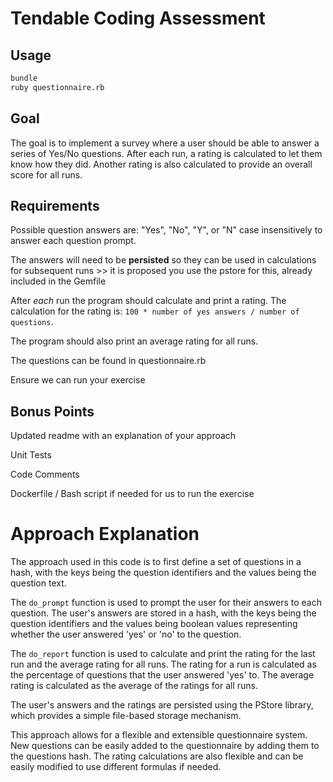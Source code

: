 # Tendable Coding Assessment

## Usage

```sh
bundle
ruby questionnaire.rb
```

## Goal

The goal is to implement a survey where a user should be able to answer a series of Yes/No questions. After each run, a rating is calculated to let them know how they did. Another rating is also calculated to provide an overall score for all runs.

## Requirements

Possible question answers are: "Yes", "No", "Y", or "N" case insensitively to answer each question prompt.

The answers will need to be **persisted** so they can be used in calculations for subsequent runs >> it is proposed you use the pstore for this, already included in the Gemfile

After _each_ run the program should calculate and print a rating. The calculation for the rating is: `100 * number of yes answers / number of questions`.

The program should also print an average rating for all runs.

The questions can be found in questionnaire.rb

Ensure we can run your exercise

## Bonus Points

Updated readme with an explanation of your approach

Unit Tests

Code Comments

Dockerfile / Bash script if needed for us to run the exercise

# Approach Explanation

The approach used in this code is to first define a set of questions in a hash, with the keys being the question identifiers and the values being the question text.

The `do_prompt` function is used to prompt the user for their answers to each question. The user's answers are stored in a hash, with the keys being the question identifiers and the values being boolean values representing whether the user answered 'yes' or 'no' to the question.

The `do_report` function is used to calculate and print the rating for the last run and the average rating for all runs. The rating for a run is calculated as the percentage of questions that the user answered 'yes' to. The average rating is calculated as the average of the ratings for all runs.

The user's answers and the ratings are persisted using the PStore library, which provides a simple file-based storage mechanism.

This approach allows for a flexible and extensible questionnaire system. New questions can be easily added to the questionnaire by adding them to the questions hash. The rating calculations are also flexible and can be easily modified to use different formulas if needed.